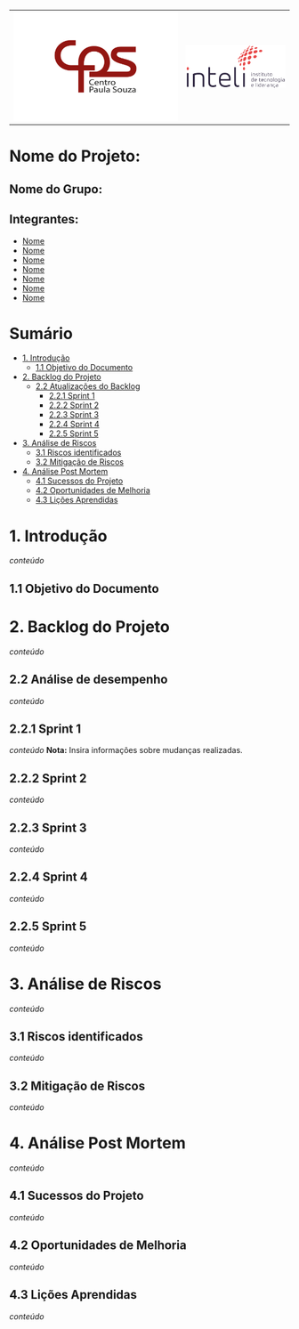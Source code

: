 <Table>
  <tr>
    <td><a href= "https://www.cps.sp.gov.br/"><img src="img/logo-CPS.jpg" alt="Centro Paula Souza" border="0"></td>
    <td>
      <a href= "https://www.inteli.edu.br/"><img src="img/logo-Inteli.png" alt="Inteli - Instituto de Tecnologia e Liderança" border="0"></a>
    </td>
  </tr>
</table>

# Nome do Projeto: <nome do projeto>

## Nome do Grupo: <nome do grupo>

## Integrantes:

- <a href="https://www.linkedin.com/in/username/">Nome</a>
- <a href="https://www.linkedin.com/in/username/">Nome</a>
- <a href="https://www.linkedin.com/in/username/">Nome</a>
- <a href="https://www.linkedin.com/in/username/">Nome</a>
- <a href="https://www.linkedin.com/in/username/">Nome</a>
- <a href="https://www.linkedin.com/in/username/">Nome</a>
- <a href="https://www.linkedin.com/in/username/">Nome</a>


# Sumário
- [1. Introdução](#1-introdução)
  - [1.1 Objetivo do Documento](#11-objetivo-do-documento)
- [2. Backlog do Projeto](#2-backlog-do-projeto)
  - [2.2 Atualizações do Backlog](#22-atualizações-do-backlog)
    - [2.2.1 Sprint 1](#221-sprint-1)
    - [2.2.2 Sprint 2](#222-sprint-2)
    - [2.2.3 Sprint 3](#223-sprint-3)
    - [2.2.4 Sprint 4](#224-sprint-4)
    - [2.2.5 Sprint 5](#225-sprint-5)
- [3. Análise de Riscos](#3-análise-de-riscos)
  - [3.1 Riscos identificados](#31-riscos-identificados)
  - [3.2 Mitigação de Riscos](#32-mitigação-de-riscos)
- [4. Análise Post Mortem](#4-análise-post-mortem)
  - [4.1 Sucessos do Projeto](#41-sucessos-do-projeto)
  - [4.2 Oportunidades de Melhoria](#42-oportunidades-de-melhoria)
  - [4.3 Lições Aprendidas](#43-lições-aprendidas)

# 1. Introdução
_conteúdo_

## 1.1 Objetivo do Documento

# 2. Backlog do Projeto
_conteúdo_

## 2.2 Análise de desempenho
_conteúdo_

## 2.2.1 Sprint 1
_conteúdo_
 **Nota:** Insira informações sobre mudanças realizadas.

## 2.2.2 Sprint 2
_conteúdo_

## 2.2.3 Sprint 3
_conteúdo_

## 2.2.4 Sprint 4
_conteúdo_

## 2.2.5 Sprint 5
_conteúdo_

# 3. Análise de Riscos
_conteúdo_

## 3.1 Riscos identificados
_conteúdo_

## 3.2 Mitigação de Riscos
_conteúdo_

# 4. Análise Post Mortem
_conteúdo_

## 4.1 Sucessos do Projeto
_conteúdo_

## 4.2 Oportunidades de Melhoria
_conteúdo_

## 4.3 Lições Aprendidas
_conteúdo_